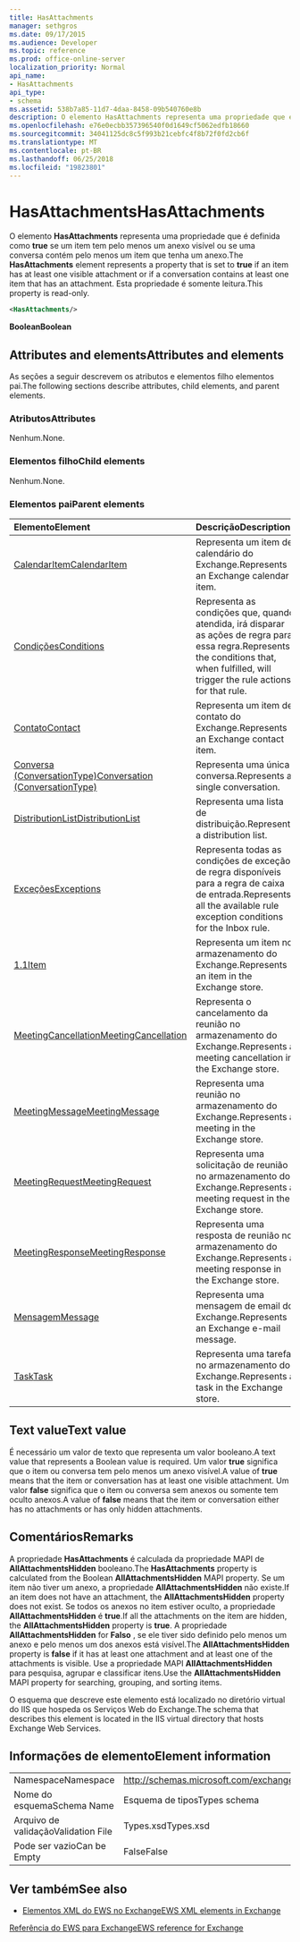 ```yaml
---
title: HasAttachments
manager: sethgros
ms.date: 09/17/2015
ms.audience: Developer
ms.topic: reference
ms.prod: office-online-server
localization_priority: Normal
api_name:
- HasAttachments
api_type:
- schema
ms.assetid: 538b7a85-11d7-4daa-8458-09b540760e8b
description: O elemento HasAttachments representa uma propriedade que é definida como true se um item tem pelo menos um anexo visível ou se uma conversa contém pelo menos um item que tenha um anexo. Esta propriedade é somente leitura.
ms.openlocfilehash: e76e0ecbb357396540f0d1649cf5062edfb18660
ms.sourcegitcommit: 34041125dc8c5f993b21cebfc4f8b72f0fd2cb6f
ms.translationtype: MT
ms.contentlocale: pt-BR
ms.lasthandoff: 06/25/2018
ms.locfileid: "19823801"
---
```

# <a name="hasattachments"></a><span data-ttu-id="a87b8-104">HasAttachments</span><span class="sxs-lookup"><span data-stu-id="a87b8-104">HasAttachments</span></span>

<span data-ttu-id="a87b8-105">O elemento **HasAttachments** representa uma propriedade que é definida como **true** se um item tem pelo menos um anexo visível ou se uma conversa contém pelo menos um item que tenha um anexo.</span><span class="sxs-lookup"><span data-stu-id="a87b8-105">The **HasAttachments** element represents a property that is set to **true** if an item has at least one visible attachment or if a conversation contains at least one item that has an attachment.</span></span> <span data-ttu-id="a87b8-106">Esta propriedade é somente leitura.</span><span class="sxs-lookup"><span data-stu-id="a87b8-106">This property is read-only.</span></span> 
  
```XML
<HasAttachments/>
```

 <span data-ttu-id="a87b8-107">**Boolean**</span><span class="sxs-lookup"><span data-stu-id="a87b8-107">**Boolean**</span></span>
## <a name="attributes-and-elements"></a><span data-ttu-id="a87b8-108">Attributes and elements</span><span class="sxs-lookup"><span data-stu-id="a87b8-108">Attributes and elements</span></span>

<span data-ttu-id="a87b8-109">As seções a seguir descrevem os atributos e elementos filho elementos pai.</span><span class="sxs-lookup"><span data-stu-id="a87b8-109">The following sections describe attributes, child elements, and parent elements.</span></span>
  
### <a name="attributes"></a><span data-ttu-id="a87b8-110">Atributos</span><span class="sxs-lookup"><span data-stu-id="a87b8-110">Attributes</span></span>

<span data-ttu-id="a87b8-111">Nenhum.</span><span class="sxs-lookup"><span data-stu-id="a87b8-111">None.</span></span>
  
### <a name="child-elements"></a><span data-ttu-id="a87b8-112">Elementos filho</span><span class="sxs-lookup"><span data-stu-id="a87b8-112">Child elements</span></span>

<span data-ttu-id="a87b8-113">Nenhum.</span><span class="sxs-lookup"><span data-stu-id="a87b8-113">None.</span></span>
  
### <a name="parent-elements"></a><span data-ttu-id="a87b8-114">Elementos pai</span><span class="sxs-lookup"><span data-stu-id="a87b8-114">Parent elements</span></span>

|<span data-ttu-id="a87b8-115">**Elemento**</span><span class="sxs-lookup"><span data-stu-id="a87b8-115">**Element**</span></span>|<span data-ttu-id="a87b8-116">**Descrição**</span><span class="sxs-lookup"><span data-stu-id="a87b8-116">**Description**</span></span>|
|:-----|:-----|
|[<span data-ttu-id="a87b8-117">CalendarItem</span><span class="sxs-lookup"><span data-stu-id="a87b8-117">CalendarItem</span></span>](calendaritem.md) <br/> |<span data-ttu-id="a87b8-118">Representa um item de calendário do Exchange.</span><span class="sxs-lookup"><span data-stu-id="a87b8-118">Represents an Exchange calendar item.</span></span>  <br/> |
|[<span data-ttu-id="a87b8-119">Condições</span><span class="sxs-lookup"><span data-stu-id="a87b8-119">Conditions</span></span>](conditions.md) <br/> |<span data-ttu-id="a87b8-120">Representa as condições que, quando atendida, irá disparar as ações de regra para essa regra.</span><span class="sxs-lookup"><span data-stu-id="a87b8-120">Represents the conditions that, when fulfilled, will trigger the rule actions for that rule.</span></span>  <br/> |
|[<span data-ttu-id="a87b8-121">Contato</span><span class="sxs-lookup"><span data-stu-id="a87b8-121">Contact</span></span>](contact.md) <br/> |<span data-ttu-id="a87b8-122">Representa um item de contato do Exchange.</span><span class="sxs-lookup"><span data-stu-id="a87b8-122">Represents an Exchange contact item.</span></span>  <br/> |
|[<span data-ttu-id="a87b8-123">Conversa (ConversationType)</span><span class="sxs-lookup"><span data-stu-id="a87b8-123">Conversation (ConversationType)</span></span>](conversation-conversationtype.md) <br/> |<span data-ttu-id="a87b8-124">Representa uma única conversa.</span><span class="sxs-lookup"><span data-stu-id="a87b8-124">Represents a single conversation.</span></span>  <br/> |
|[<span data-ttu-id="a87b8-125">DistributionList</span><span class="sxs-lookup"><span data-stu-id="a87b8-125">DistributionList</span></span>](distributionlist.md) <br/> |<span data-ttu-id="a87b8-126">Representa uma lista de distribuição.</span><span class="sxs-lookup"><span data-stu-id="a87b8-126">Represents a distribution list.</span></span>  <br/> |
|[<span data-ttu-id="a87b8-127">Exceções</span><span class="sxs-lookup"><span data-stu-id="a87b8-127">Exceptions</span></span>](exceptions.md) <br/> |<span data-ttu-id="a87b8-128">Representa todas as condições de exceção de regra disponíveis para a regra de caixa de entrada.</span><span class="sxs-lookup"><span data-stu-id="a87b8-128">Represents all the available rule exception conditions for the Inbox rule.</span></span>  <br/> |
|[<span data-ttu-id="a87b8-129">1.1</span><span class="sxs-lookup"><span data-stu-id="a87b8-129">Item</span></span>](item.md) <br/> |<span data-ttu-id="a87b8-130">Representa um item no armazenamento do Exchange.</span><span class="sxs-lookup"><span data-stu-id="a87b8-130">Represents an item in the Exchange store.</span></span>  <br/> |
|[<span data-ttu-id="a87b8-131">MeetingCancellation</span><span class="sxs-lookup"><span data-stu-id="a87b8-131">MeetingCancellation</span></span>](meetingcancellation.md) <br/> |<span data-ttu-id="a87b8-132">Representa o cancelamento da reunião no armazenamento do Exchange.</span><span class="sxs-lookup"><span data-stu-id="a87b8-132">Represents a meeting cancellation in the Exchange store.</span></span>  <br/> |
|[<span data-ttu-id="a87b8-133">MeetingMessage</span><span class="sxs-lookup"><span data-stu-id="a87b8-133">MeetingMessage</span></span>](meetingmessage.md) <br/> |<span data-ttu-id="a87b8-134">Representa uma reunião no armazenamento do Exchange.</span><span class="sxs-lookup"><span data-stu-id="a87b8-134">Represents a meeting in the Exchange store.</span></span>  <br/> |
|[<span data-ttu-id="a87b8-135">MeetingRequest</span><span class="sxs-lookup"><span data-stu-id="a87b8-135">MeetingRequest</span></span>](meetingrequest.md) <br/> |<span data-ttu-id="a87b8-136">Representa uma solicitação de reunião no armazenamento do Exchange.</span><span class="sxs-lookup"><span data-stu-id="a87b8-136">Represents a meeting request in the Exchange store.</span></span>  <br/> |
|[<span data-ttu-id="a87b8-137">MeetingResponse</span><span class="sxs-lookup"><span data-stu-id="a87b8-137">MeetingResponse</span></span>](meetingresponse.md) <br/> |<span data-ttu-id="a87b8-138">Representa uma resposta de reunião no armazenamento do Exchange.</span><span class="sxs-lookup"><span data-stu-id="a87b8-138">Represents a meeting response in the Exchange store.</span></span>  <br/> |
|[<span data-ttu-id="a87b8-139">Mensagem</span><span class="sxs-lookup"><span data-stu-id="a87b8-139">Message</span></span>](message-ex15websvcsotherref.md) <br/> |<span data-ttu-id="a87b8-140">Representa uma mensagem de email do Exchange.</span><span class="sxs-lookup"><span data-stu-id="a87b8-140">Represents an Exchange e-mail message.</span></span>  <br/> |
|[<span data-ttu-id="a87b8-141">Task</span><span class="sxs-lookup"><span data-stu-id="a87b8-141">Task</span></span>](task.md) <br/> |<span data-ttu-id="a87b8-142">Representa uma tarefa no armazenamento do Exchange.</span><span class="sxs-lookup"><span data-stu-id="a87b8-142">Represents a task in the Exchange store.</span></span>  <br/> |
   
## <a name="text-value"></a><span data-ttu-id="a87b8-143">Text value</span><span class="sxs-lookup"><span data-stu-id="a87b8-143">Text value</span></span>

<span data-ttu-id="a87b8-144">É necessário um valor de texto que representa um valor booleano.</span><span class="sxs-lookup"><span data-stu-id="a87b8-144">A text value that represents a Boolean value is required.</span></span> <span data-ttu-id="a87b8-145">Um valor **true** significa que o item ou conversa tem pelo menos um anexo visível.</span><span class="sxs-lookup"><span data-stu-id="a87b8-145">A value of **true** means that the item or conversation has at least one visible attachment.</span></span> <span data-ttu-id="a87b8-146">Um valor **false** significa que o item ou conversa sem anexos ou somente tem oculto anexos.</span><span class="sxs-lookup"><span data-stu-id="a87b8-146">A value of **false** means that the item or conversation either has no attachments or has only hidden attachments.</span></span> 
  
## <a name="remarks"></a><span data-ttu-id="a87b8-147">Comentários</span><span class="sxs-lookup"><span data-stu-id="a87b8-147">Remarks</span></span>

<span data-ttu-id="a87b8-148">A propriedade **HasAttachments** é calculada da propriedade MAPI de **AllAttachmentsHidden** booleano.</span><span class="sxs-lookup"><span data-stu-id="a87b8-148">The **HasAttachments** property is calculated from the Boolean **AllAttachmentsHidden** MAPI property.</span></span> <span data-ttu-id="a87b8-149">Se um item não tiver um anexo, a propriedade **AllAttachmentsHidden** não existe.</span><span class="sxs-lookup"><span data-stu-id="a87b8-149">If an item does not have an attachment, the **AllAttachmentsHidden** property does not exist.</span></span> <span data-ttu-id="a87b8-150">Se todos os anexos no item estiver oculto, a propriedade **AllAttachmentsHidden** é **true**.</span><span class="sxs-lookup"><span data-stu-id="a87b8-150">If all the attachments on the item are hidden, the **AllAttachmentsHidden** property is **true**.</span></span> <span data-ttu-id="a87b8-151">A propriedade **AllAttachmentsHidden** for **Falso** , se ele tiver sido definido pelo menos um anexo e pelo menos um dos anexos está visível.</span><span class="sxs-lookup"><span data-stu-id="a87b8-151">The **AllAttachmentsHidden** property is **false** if it has at least one attachment and at least one of the attachments is visible.</span></span> <span data-ttu-id="a87b8-152">Use a propriedade MAPI **AllAttachmentsHidden** para pesquisa, agrupar e classificar itens.</span><span class="sxs-lookup"><span data-stu-id="a87b8-152">Use the **AllAttachmentsHidden** MAPI property for searching, grouping, and sorting items.</span></span> 
  
<span data-ttu-id="a87b8-153">O esquema que descreve este elemento está localizado no diretório virtual do IIS que hospeda os Serviços Web do Exchange.</span><span class="sxs-lookup"><span data-stu-id="a87b8-153">The schema that describes this element is located in the IIS virtual directory that hosts Exchange Web Services.</span></span>
  
## <a name="element-information"></a><span data-ttu-id="a87b8-154">Informações de elemento</span><span class="sxs-lookup"><span data-stu-id="a87b8-154">Element information</span></span>

|||
|:-----|:-----|
|<span data-ttu-id="a87b8-155">Namespace</span><span class="sxs-lookup"><span data-stu-id="a87b8-155">Namespace</span></span>  <br/> |http://schemas.microsoft.com/exchange/services/2006/types  <br/> |
|<span data-ttu-id="a87b8-156">Nome do esquema</span><span class="sxs-lookup"><span data-stu-id="a87b8-156">Schema Name</span></span>  <br/> |<span data-ttu-id="a87b8-157">Esquema de tipos</span><span class="sxs-lookup"><span data-stu-id="a87b8-157">Types schema</span></span>  <br/> |
|<span data-ttu-id="a87b8-158">Arquivo de validação</span><span class="sxs-lookup"><span data-stu-id="a87b8-158">Validation File</span></span>  <br/> |<span data-ttu-id="a87b8-159">Types.xsd</span><span class="sxs-lookup"><span data-stu-id="a87b8-159">Types.xsd</span></span>  <br/> |
|<span data-ttu-id="a87b8-160">Pode ser vazio</span><span class="sxs-lookup"><span data-stu-id="a87b8-160">Can be Empty</span></span>  <br/> |<span data-ttu-id="a87b8-161">False</span><span class="sxs-lookup"><span data-stu-id="a87b8-161">False</span></span>  <br/> |
   
## <a name="see-also"></a><span data-ttu-id="a87b8-162">Ver também</span><span class="sxs-lookup"><span data-stu-id="a87b8-162">See also</span></span>



- [<span data-ttu-id="a87b8-163">Elementos XML do EWS no Exchange</span><span class="sxs-lookup"><span data-stu-id="a87b8-163">EWS XML elements in Exchange</span></span>](ews-xml-elements-in-exchange.md)
  
[<span data-ttu-id="a87b8-164">Referência do EWS para Exchange</span><span class="sxs-lookup"><span data-stu-id="a87b8-164">EWS reference for Exchange</span></span>](ews-reference-for-exchange.md)

